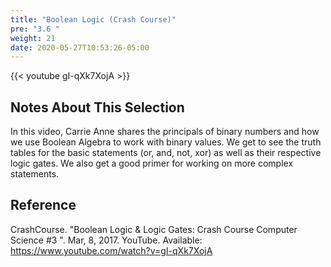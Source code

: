 ```yaml
---
title: "Boolean Logic (Crash Course)"
pre: "3.6 "
weight: 21
date: 2020-05-27T10:53:26-05:00
---
```


{{< youtube gI-qXk7XojA >}}


## Notes About This Selection

In this video, Carrie Anne shares the principals of binary numbers and how we use Boolean Algebra to work with binary values. We get to see the truth tables for the basic statements (or, and, not, xor) as well as their respective logic gates. We also get a good primer for working on more complex statements. 

## Reference

CrashCourse. "Boolean Logic & Logic Gates: Crash Course Computer Science #3
". Mar, 8, 2017. YouTube. Available: https://www.youtube.com/watch?v=gI-qXk7XojA